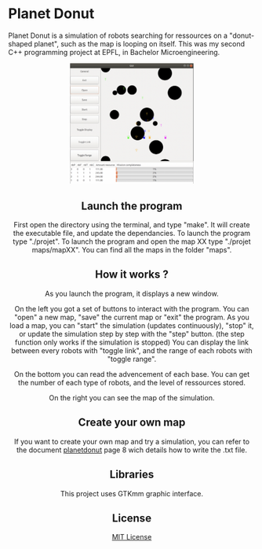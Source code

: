 # Planet Donut
Planet Donut is a simulation of robots searching for ressources on a "donut-shaped planet", such as the map is looping on itself.
This was my second C++ programming project at EPFL, in Bachelor Microengineering.

<div style="text-align: center;">
  <img src="img/simulation.png" alt="Simulation" width=50% height=50%>
<div>

## Launch the program
First open the directory using the terminal, and type "make". It will create the executable file, and update the dependancies.
To launch the program type "./projet".
To launch the program and open the map XX type "./projet maps/mapXX". You can find all the maps in the folder "maps".

## How it works ?
As you launch the program, it displays a new window.

On the left you got a set of buttons to interact with the program.
You can "open" a new map, "save" the current map or "exit" the program.
As you load a map, you can "start" the simulation (updates continuously), "stop" it, or update the simulation step by step with the "step" button. (the step function only works if the simulation is stopped)
You can display the link between every robots with "toggle link", and the range of each robots with "toggle range".

On the bottom you can read the advencement of each base. You can get the number of each type of robots, and the level of ressources stored.

On the right you can see the map of the simulation.

## Create your own map
If you want to create your own map and try a simulation, you can refer to the document [planetdonut](planetdonut.pdf) page 8 wich details how to write the .txt file.

## Libraries
This project uses GTKmm graphic interface.

## License
[MIT License](LICENSE)
